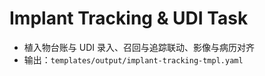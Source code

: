 # Implant Tracking & UDI Task

- 植入物台账与 UDI 录入、召回与追踪联动、影像与病历对齐
- 输出：`templates/output/implant-tracking-tmpl.yaml`
